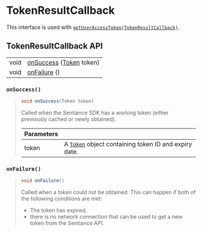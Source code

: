 # TokenResultCallback

This interface is used with [`getUserAccessToken(TokenResultCallback)`](sentiance.md#submitdetections).

## TokenResultCallback API

|  |  |
| :--- | :--- |
| void | [onSuccess](tokenresultcallback.md#onsuccess) \([Token](token.md) token\) |
| void  | [onFailure](tokenresultcallback.md#onfailure) \(\) |



### `onSuccess()`

> ```java
> void onSuccess(Token token)
> ```
>
> Called when the Sentiance SDK has a working token \(either previously cached or newly obtained\).
>
> | Parameters |  |
> | :--- | :--- |
> | token | A [`Token`](token.md) object containing token ID and expiry date. |

### `onFailure()`

> ```java
> void onFailure()
> ```
>
> Called when a token could not be obtained. This can happen if both of the following conditions are met:
>
> * The token has expired,
> * there is no network connection that can be used to get a new token from the Sentiance API.

